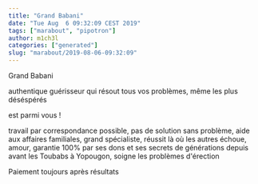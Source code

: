 ```yaml
---
title: "Grand Babani"
date: "Tue Aug  6 09:32:09 CEST 2019"
tags: ["marabout", "pipotron"]
author: m1ch3l
categories: ["generated"]
slug: "marabout/2019-08-06-09:32:09"
---
```


Grand Babani

authentique guérisseur qui résout tous vos problèmes, même les plus déséspérés

est parmi vous !

travail par correspondance possible, pas de solution sans problème, aide aux affaires familiales, grand spécialiste, réussit là où les autres échoue, amour, garantie 100% par ses dons et ses secrets de générations depuis avant les Toubabs à Yopougon, soigne les problèmes d'érection

Paiement toujours après résultats

